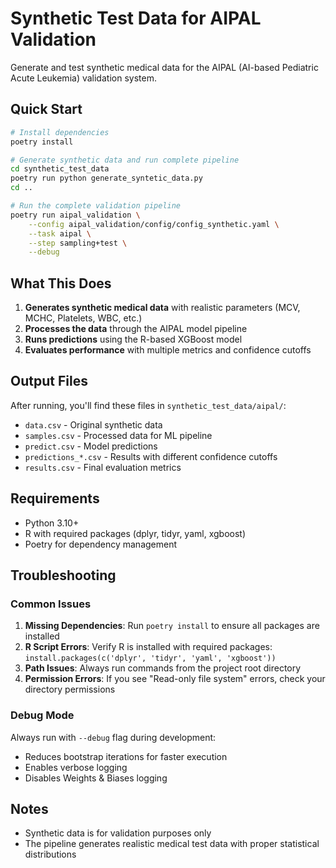 # Synthetic Test Data for AIPAL Validation

Generate and test synthetic medical data for the AIPAL (AI-based Pediatric Acute Leukemia) validation system.

## Quick Start

```bash
# Install dependencies
poetry install

# Generate synthetic data and run complete pipeline
cd synthetic_test_data
poetry run python generate_syntetic_data.py
cd ..

# Run the complete validation pipeline
poetry run aipal_validation \
    --config aipal_validation/config/config_synthetic.yaml \
    --task aipal \
    --step sampling+test \
    --debug
```

## What This Does

1. **Generates synthetic medical data** with realistic parameters (MCV, MCHC, Platelets, WBC, etc.)
2. **Processes the data** through the AIPAL model pipeline
3. **Runs predictions** using the R-based XGBoost model
4. **Evaluates performance** with multiple metrics and confidence cutoffs

## Output Files

After running, you'll find these files in `synthetic_test_data/aipal/`:

- `data.csv` - Original synthetic data
- `samples.csv` - Processed data for ML pipeline
- `predict.csv` - Model predictions
- `predictions_*.csv` - Results with different confidence cutoffs
- `results.csv` - Final evaluation metrics

## Requirements

- Python 3.10+
- R with required packages (dplyr, tidyr, yaml, xgboost)
- Poetry for dependency management

## Troubleshooting

### Common Issues
1. **Missing Dependencies**: Run `poetry install` to ensure all packages are installed
2. **R Script Errors**: Verify R is installed with required packages: `install.packages(c('dplyr', 'tidyr', 'yaml', 'xgboost'))`
3. **Path Issues**: Always run commands from the project root directory
4. **Permission Errors**: If you see "Read-only file system" errors, check your directory permissions

### Debug Mode
Always run with `--debug` flag during development:
- Reduces bootstrap iterations for faster execution
- Enables verbose logging
- Disables Weights & Biases logging

## Notes
- Synthetic data is for validation purposes only
- The pipeline generates realistic medical test data with proper statistical distributions